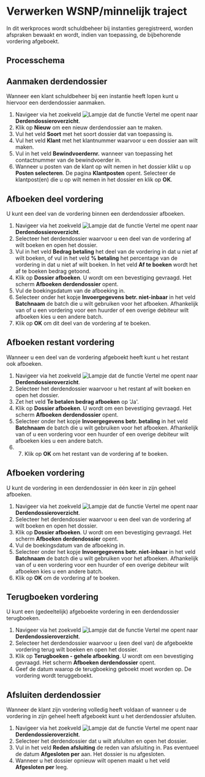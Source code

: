 # Verwerken WSNP/minnelijk traject

In dit werkproces wordt schuldbeheer bij instanties geregistreerd, worden afspraken bewaakt en wordt, indien van toepassing, de bijbehorende vordering afgeboekt.

## Processchema

## Aanmaken derdendossier

Wanneer een klant schuldbeheer bij een instantie heeft lopen kunt u hiervoor een derdendossier aanmaken.

1. Navigeer via het zoekveld ![Lampje dat de functie Vertel me opent](https://docs.microsoft.com/nl-NL/dynamics365/business-central/media/ui-search/search_small.png "Vertel me wat u wilt doen") naar **Derdendossieroverzicht**. 
2. Klik op **Nieuw** om een nieuw derdendossier aan te maken. 
3. Vul het veld **Soort** met het soort dossier dat van toepassing is.
4. Vul het veld **Klant** met het klantnummer waarvoor u een dossier aan wilt maken. 
5. Vul in het veld **Bewindvoerdernr.** wanneer van toepassing het contactnummer van de bewindvoerder in. 
6. Wanneer u posten van de klant op wilt nemen in het dossier klikt u op **Posten selecteren**. De pagina **Klantposten** opent. Selecteer de klantpost(en) die u op wilt nemen in het dossier en klik op **OK**.

## Afboeken deel vordering

U kunt een deel van de vordering binnen een derdendossier afboeken. 

1. Navigeer via het zoekveld ![Lampje dat de functie Vertel me opent](https://docs.microsoft.com/nl-NL/dynamics365/business-central/media/ui-search/search_small.png "Vertel me wat u wilt doen") naar **Derdendossieroverzicht**. 
2. Selecteer het derdendossier waarvoor u een deel van de vordering af wilt boeken en open het dossier. 
3. Vul in het veld **Bedrag betaling** het deel van de vordering in dat u niet af wilt boeken, of vul in het veld **% betaling** het percentage van de vordering in dat u niet af wilt boeken. In het veld **Af te boeken** wordt het af te boeken bedrag getoond. 
4. Klik op **Dossier afboeken**. U wordt om een bevestiging gevraagd. Het scherm **Afboeken derdendossier** opent. 
5. Vul de boekingsdatum van de afboeking in. 
6. Selecteer onder het kopje **Invoergegevens betr. niet-inbaar** in het veld **Batchnaam** de batch die u wilt gebruiken voor het afboeken. Afhankelijk van of u een vordering voor een huurder of een overige debiteur wilt afboeken kies u een andere batch. 
7. Klik op **OK** om dit deel van de vordering af te boeken. 

## Afboeken restant vordering

Wanneer u een deel van de vordering afgeboekt heeft kunt u het restant ook afboeken. 

1. Navigeer via het zoekveld ![Lampje dat de functie Vertel me opent](https://docs.microsoft.com/nl-NL/dynamics365/business-central/media/ui-search/search_small.png "Vertel me wat u wilt doen") naar **Derdendossieroverzicht**. 
2. Selecteer het derdendossier waarvoor u het restant af wilt boeken en open het dossier. 
3. Zet het veld **Te betalen bedrag afboeken** op 'Ja'. 
4. Klik op **Dossier afboeken**. U wordt om een bevestiging gevraagd. Het scherm **Afboeken derdendossier** opent. 
5. Selecteer onder het kopje **Invoergegevens betr. betaling** in het veld **Batchnaam** de batch die u wilt gebruiken voor het afboeken. Afhankelijk van of u een vordering voor een huurder of een overige debiteur wilt afboeken kies u een andere batch. 
6. 7. Klik op **OK** om het restant van de vordering af te boeken. 

## Afboeken vordering

U kunt de vordering in een derdendossier in één keer in zijn geheel afboeken. 

1. Navigeer via het zoekveld ![Lampje dat de functie Vertel me opent](https://docs.microsoft.com/nl-NL/dynamics365/business-central/media/ui-search/search_small.png "Vertel me wat u wilt doen") naar **Derdendossieroverzicht**. 
2. Selecteer het derdendossier waarvoor u een deel van de vordering af wilt boeken en open het dossier.
3. Klik op **Dossier afboeken**. U wordt om een bevestiging gevraagd. Het scherm **Afboeken derdendossier** opent. 
4. Vul de boekingsdatum van de afboeking in. 
5. Selecteer onder het kopje **Invoergegevens betr. niet-inbaar** in het veld **Batchnaam** de batch die u wilt gebruiken voor het afboeken. Afhankelijk van of u een vordering voor een huurder of een overige debiteur wilt afboeken kies u een andere batch. 
6. Klik op **OK** om de vordering af te boeken.

## Terugboeken vordering

U kunt een (gedeeltelijk) afgeboekte vordering in een derdendossier terugboeken. 

1. Navigeer via het zoekveld ![Lampje dat de functie Vertel me opent](https://docs.microsoft.com/nl-NL/dynamics365/business-central/media/ui-search/search_small.png "Vertel me wat u wilt doen") naar **Derdendossieroverzicht**. 
2. Selecteer het derdendossier waarvoor u (een deel van) de afgeboekte vordering terug wilt boeken en open het dossier. 
3. Klik op **Terugboeken - gehele afboeking**. U wordt om een bevestiging gevraagd. Het scherm **Afboeken derdendossier** opent. 
4. Geef de datum waarop de terugboeking geboekt moet worden op. De vordering wordt teruggeboekt.

## Afsluiten derdendossier

Wanneer de klant zijn vordering volledig heeft voldaan of wanneer u de vordering in zijn geheel heeft afgeboekt kunt u het derdendossier afsluiten.

1. Navigeer via het zoekveld ![Lampje dat de functie Vertel me opent](https://docs.microsoft.com/nl-NL/dynamics365/business-central/media/ui-search/search_small.png "Vertel me wat u wilt doen") naar **Derdendossieroverzicht**. 
2. Selecteer het derdendossier dat u wilt afsluiten en open het dossier. 
3. Vul in het veld **Reden afsluiting** de reden van afsluiting in. Pas eventueel de datum **Afgesloten per** aan. Het dossier is nu afgesloten. 
4. Wanneer u het dossier opnieuw wilt openen maakt u het veld **Afgesloten per** leeg. 

<!--stackedit_data:
eyJoaXN0b3J5IjpbMzc5OTYxMDA1LDk4NzM2ODIyOSwtMTI1OD
k5OTQzOCwtNTU0NjYwNzU4LC0xNDEwMjEyNzc4LDE4MTg4Njc2
MjAsNjI0OTk4NTQwXX0=
-->